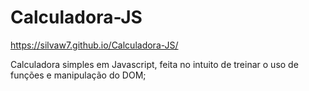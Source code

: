 # Calculadora-JS

https://silvaw7.github.io/Calculadora-JS/

Calculadora simples em Javascript, feita no intuito de treinar o uso de funções e manipulação do DOM;

